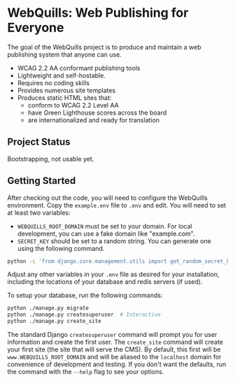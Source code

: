 # WebQuills: Web Publishing for Everyone

The goal of the WebQuills project is to produce and maintain a web publishing system that anyone can use.

- WCAG 2.2 AA conformant publishing tools
- Lightweight and self-hostable.
- Requires no coding skills
- Provides numerous site templates
- Produces static HTML sites that:
    * conform to WCAG 2.2 Level AA
    * have Green Lighthouse scores across the board
    * are internationalized and ready for translation


## Project Status

Bootstrapping, not usable yet.

## Getting Started

After checking out the code, you will need to configure the WebQuills environment. Copy
the `example.env` file to `.env` and edit. You will need to set at least two variables:

* `WEBQUILLS_ROOT_DOMAIN` must be set to your domain. For local development, you can use a fake domain like "example.com".
* `SECRET_KEY` should be set to a random string. You can generate one using the following command.

```sh
python -c 'from django.core.management.utils import get_random_secret_key; print(get_random_secret_key())'
```

Adjust any other variables in your `.env` file as desired for your installation, including the locations of your database and redis servers (if used).

To setup your database, run the following commands:

```sh
python ./manage.py migrate
python ./manage.py createsuperuser  # Interactive
python ./manage.py create_site
```

The standard Django `createsuperuser` command will prompt you for user information and
create the first user. The `create_site` command will create your first site (the site
that will serve the CMS). By default, this first will be `www.WEBQUILLS_ROOT_DOMAIN`
and will be aliased to the `localhost` domain for convenience of development and
testing. If you don't want the defaults, run the command with the `--help` flag to
see your options.
